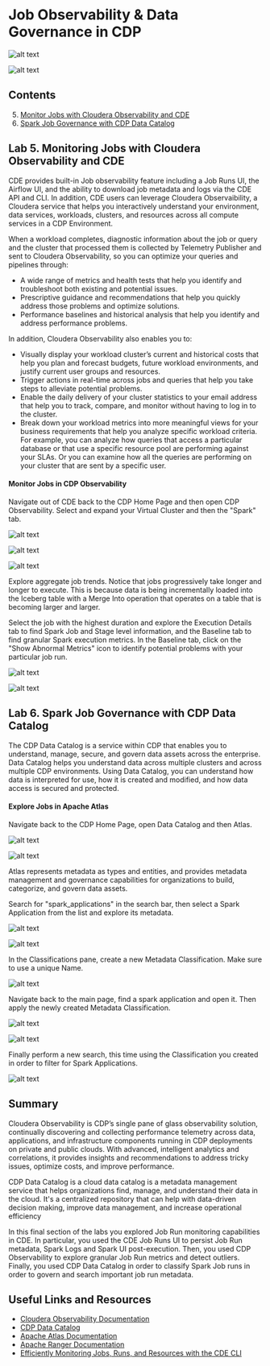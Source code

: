 # Job Observability & Data Governance in CDP

![alt text](../../img/observability-slide.png)

![alt text](../../img/catalog-slide.png)

## Contents

5. [Monitor Jobs with Cloudera Observability and CDE](https://github.com/pdefusco/CDE_121_HOL/blob/main/step_by_step_guides/english/part_03_observability.md#lab-5-monitoring-jobs-with-cloudera-observability-and-cde)
6. [Spark Job Governance with CDP Data Catalog](https://github.com/pdefusco/CDE_121_HOL/blob/main/step_by_step_guides/english/part_03_observability.md#lab-6-spark-job-governance-with-cdp-data-catalog)

## Lab 5. Monitoring Jobs with Cloudera Observability and CDE

CDE provides built-in Job observability feature including a Job Runs UI, the Airflow UI, and the ability to download job metadata and logs via the CDE API and CLI. In addition, CDE users can leverage Cloudera Observaibility, a Cloudera service that helps you interactively understand your environment, data services, workloads, clusters, and resources across all compute services in a CDP Environment.

When a workload completes, diagnostic information about the job or query and the cluster that processed them is collected by Telemetry Publisher and sent to Cloudera Observability, so you can optimize your queries and pipelines through:

* A wide range of metrics and health tests that help you identify and troubleshoot both existing and potential issues.
* Prescriptive guidance and recommendations that help you quickly address those problems and optimize solutions.
* Performance baselines and historical analysis that help you identify and address performance problems.

In addition, Cloudera Observability also enables you to:

* Visually display your workload cluster’s current and historical costs that help you plan and forecast budgets, future workload environments, and justify current user groups and resources.
* Trigger actions in real-time across jobs and queries that help you take steps to alleviate potential problems.
* Enable the daily delivery of your cluster statistics to your email address that help you to track, compare, and monitor without having to log in to the cluster.
* Break down your workload metrics into more meaningful views for your business requirements that help you analyze specific workload criteria. For example, you can analyze how queries that access a particular database or that use a specific resource pool are performing against your SLAs. Or you can examine how all the queries are performing on your cluster that are sent by a specific user.

#### Monitor Jobs in CDP Observability

Navigate out of CDE back to the CDP Home Page and then open CDP Observability. Select and expand your Virtual Cluster and then the "Spark" tab.

![alt text](../../img/new_obs_1.png)

![alt text](../../img/new_obs_2.png)

![alt text](../../img/new_obs_3.png)

Explore aggregate job trends. Notice that jobs progressively take longer and longer to execute. This is because data is being incrementally loaded into the Iceberg table with a Merge Into operation that operates on a table that is  becoming larger and larger.

Select the job with the highest duration and explore the Execution Details tab to find Spark Job and Stage level information, and the Baseline tab to find granular Spark execution metrics. In the Baseline tab, click on the "Show Abnormal Metrics" icon to identify potential problems with your particular job run.

![alt text](../../img/new_obs_4.png)

![alt text](../../img/new_obs_5.png)

## Lab 6. Spark Job Governance with CDP Data Catalog

The CDP Data Catalog is a service within CDP that enables you to understand, manage, secure, and govern data assets across the enterprise. Data Catalog helps you understand data across multiple clusters and across multiple CDP environments. Using Data Catalog, you can understand how data is interpreted for use, how it is created and modified, and how data access is secured and protected.

#### Explore Jobs in Apache Atlas

Navigate back to the CDP Home Page, open Data Catalog and then Atlas.

![alt text](../../img/catalog_1.png)

![alt text](../../img/catalog_2.png)

Atlas represents metadata as types and entities, and provides metadata management and governance capabilities for organizations to build, categorize, and govern data assets.

Search for "spark_applications" in the search bar, then select a Spark Application from the list and explore its metadata.

![alt text](../../img/catalog_3.png)

![alt text](../../img/catalog_4.png)

In the Classifications pane, create a new Metadata Classification. Make sure to use a unique Name.

![alt text](../../img/catalog_5.png)

Navigate back to the main page, find a spark application and open it. Then apply the newly created Metadata Classification.

![alt text](../../img/catalog_6.png)

![alt text](../../img/catalog_7.png)

Finally perform a new search, this time using the Classification you created in order to filter for Spark Applications.

![alt text](../../img/catalog_8.png)

## Summary

Cloudera Observability is CDP’s single pane of glass observability solution, continually discovering and collecting performance telemetry across data, applications, and infrastructure components running in CDP deployments on private and public clouds. With advanced, intelligent analytics and correlations, it provides insights and recommendations to address tricky issues, optimize costs, and improve performance.

CDP Data Catalog is a cloud data catalog is a metadata management service that helps organizations find, manage, and understand their data in the cloud. It's a centralized repository that can help with data-driven decision making, improve data management, and increase operational efficiency

In this final section of the labs you explored Job Run monitoring capabilities in CDE. In particular, you used the CDE Job Runs UI to persist Job Run metadata, Spark Logs and Spark UI post-execution. Then, you used CDP Observability to explore granular Job Run metrics and detect outliers. Finally, you used CDP Data Catalog in order to classify Spark Job runs in order to govern and search important job run metadata.

## Useful Links and Resources

* [Cloudera Observability Documentation](https://docs.cloudera.com/observability/cloud/index.html)
* [CDP Data Catalog](https://docs.cloudera.com/data-catalog/cloud/index.html)
* [Apache Atlas Documentation](https://docs.cloudera.com/cdp-reference-architectures/latest/cdp-ra-security/topics/cdp-ra-security-apache-atlas.html)
* [Apache Ranger Documentation](https://docs.cloudera.com/cdp-reference-architectures/latest/cdp-ra-security/topics/cdp-ra-security-apache-ranger.html)
* [Efficiently Monitoring Jobs, Runs, and Resources with the CDE CLI](https://community.cloudera.com/t5/Community-Articles/Efficiently-Monitoring-Jobs-Runs-and-Resources-with-the-CDE/ta-p/379893)

